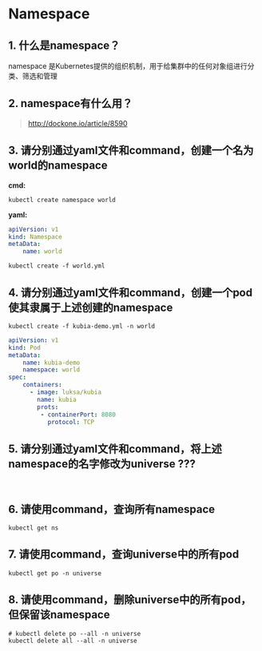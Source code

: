 # Namespace

## 1. 什么是namespace？

namespace 是Kubernetes提供的组织机制，用于给集群中的任何对象组进行分类、筛选和管理

## 2. namespace有什么用？

> <http://dockone.io/article/8590>

## 3. 请分别通过yaml文件和command，创建一个名为world的namespace

**cmd:**

```shell
kubectl create namespace world
```

**yaml:**

```yaml
apiVersion: v1
kind: Namespace
metaData:
	name: world
```

```shell
kubectl create -f world.yml
```

## 4. 请分别通过yaml文件和command，创建一个pod使其隶属于上述创建的namespace

```shell
kubectl create -f kubia-demo.yml -n world
```

```yaml
apiVersion: v1
kind: Pod
metaData: 
	name: kubia-demo
	namespace: world
spec:
	containers:
	  - image: luksa/kubia
		name: kubia
        prots:
         - containerPort: 8080
           protocol: TCP
```



## 5. 请分别通过yaml文件和command，将上述namespace的名字修改为universe ???

```shell

```

```yaml

```



## 6. 请使用command，查询所有namespace

```shell
kubectl get ns
```



## 7. 请使用command，查询universe中的所有pod

```shell
kubectl get po -n universe
```



## 8. 请使用command，删除universe中的所有pod，但保留该namespace

```shell
# kubectl delete po --all -n universe
kubectl delete all --all -n universe
```


